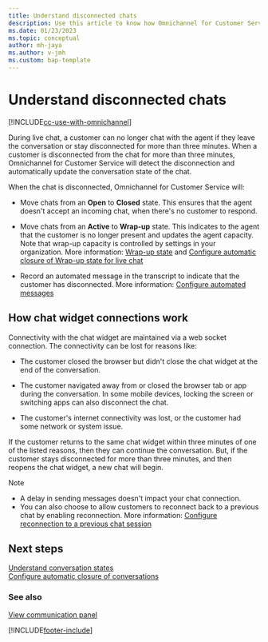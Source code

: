 ```yaml
---
title: Understand disconnected chats
description: Use this article to know how Omnichannel for Customer Service handles customer disconnection during live chat.
ms.date: 01/23/2023
ms.topic: conceptual
author: mh-jaya
ms.author: v-jmh
ms.custom: bap-template
---
```


# Understand disconnected chats

[!INCLUDE[cc-use-with-omnichannel](../includes/cc-use-with-omnichannel.md)]

During live chat, a customer can no longer chat with the agent if they leave the conversation or stay disconnected for more than three minutes. When a customer is disconnected from the chat for more than three minutes, Omnichannel for Customer Service will detect the disconnection and automatically update the conversation state of the chat.

When the chat is disconnected, Omnichannel for Customer Service will: 

- Move chats from an **Open** to **Closed** state. This ensures that the agent doesn't accept an incoming chat, when there's no customer to respond.

- Move chats from an **Active** to **Wrap-up** state. This indicates to the agent that the customer is no longer present and updates the agent capacity. Note that wrap-up capacity is controlled by settings in your organization. More information: [Wrap-up state](oc-conversation-state.md#wrap-up) and [Configure automatic closure of Wrap-up state for live chat](auto-close-conversation#configure-automatic-closure-of-wrap-up-state-for-live-chat)

- Record an automated message in the transcript to indicate that the customer has disconnected. More information: [Configure automated messages](configure-automated-message.md#preconfigured-automated-message-triggers)

## How chat widget connections work

Connectivity with the chat widget are maintained via a web socket connection. The connectivity can be lost for reasons like:

- The customer closed the browser but didn't close the chat widget at the end of the conversation.

- The customer navigated away from or closed the browser tab or app during the conversation. In some mobile devices, locking the screen or switching apps can also disconnect the chat.

- The customer's internet connectivity was lost, or the customer had some network or system issue.

If the customer returns to the same chat widget within three minutes of one of the listed reasons, then they can continue the conversation. But, if the customer stays disconnected for more than three minutes, and then reopens the chat widget, a new chat will begin.  


>[!NOTE]
> - A delay in sending messages doesn't impact your chat connection.
> - You can also choose to allow customers to reconnect back to a previous chat by enabling reconnection. More information: [Configure reconnection to a previous chat session](configure-reconnect-chat.md)


## Next steps

[Understand conversation states](oc-conversation-state.md)  
[Configure automatic closure of conversations](auto-close-conversation.md) 

### See also

[View communication panel](oc-conversation-control.md)  
 

[!INCLUDE[footer-include](../includes/footer-banner.md)]
